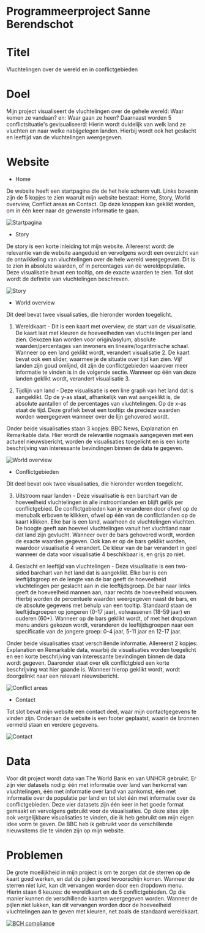 # Programmeerproject Sanne Berendschot

# Titel
Vluchtelingen over de wereld en in conflictgebieden

# Doel
Mijn project visualiseert de vluchtelingen over de gehele wereld: Waar komen ze vandaan? en: Waar gaan ze heen?
Daarnaast worden 5 conflictsituatie's gevisualiseerd: Hierin wordt duidelijk van welk land ze vluchten en naar welke nabijgelegen landen.
Hierbij wordt ook het geslacht en leeftijd van de vluchtelingen weergegeven.

# Website
- Home

De website heeft een startpagina die de het hele scherm vult. 
Links bovenin zijn de 5 kopjes te zien waaruit mijn website bestaat: Home, Story, World overview, Conflict areas en Contact. 
Op deze knoppen kan geklikt worden, om in één keer naar de gewenste informatie te gaan.

![Startpagina](https://github.com/smeber/Programmeerproject/blob/master/doc/Startpagina.png)

- Story

De story is een korte inleiding tot mijn website. 
Allereerst wordt de relevantie van de website aangeduid en vervolgens wordt een overzicht van de ontwikkeling van vluchtelingen over de hele wereld weergegeven. 
Dit is te zien in absolute waarden, of in percentages van de wereldpopulatie.
Deze visualisatie bevat een tooltip, om de exacte waarden te zien.
Tot slot wordt de definitie van vluchtelingen beschreven.

![Story](https://github.com/smeber/Programmeerproject/blob/master/doc/Story%20all.png)

- World overview

Dit deel bevat twee visualisaties, die hieronder worden toegelicht.

1. Wereldkaart - 
   Dit is een kaart met overview, de start van de visualisatie.
   De kaart laat met kleuren de hoeveelheden van vluchtelingen per land zien.
   Gekozen kan worden voor origin/asylum, absolute waarden/percentages van inwoners en lineaire/logaritmische schaal.
   Wanneer op een land geklikt wordt, verandert visualisatie 2.
   De kaart bevat ook een slider, waarmee je de situatie over tijd kan zien.
   Vijf landen zijn goud omlijnd, dit zijn de conflictgebieden waarover meer informatie te vinden is in de volgende sectie.
   Wanneer op één van deze landen geklikt wordt, verandert visualisatie 3.
   
2. Tijdlijn van land - 
   Deze visualisatie is een line graph van het land dat is aangeklikt.
   Op de y-as staat, afhankelijk van wat aangeklikt is, 
   de absolute aantallen of de percentages van vluchtelingen. 
   Op de x-as staat de tijd.
   Deze grafiek bevat een tooltip: de precieze waarden worden weergegeven wanneer over de lijn gehovered wordt.

Onder beide visualisaties staan 3 kopjes: BBC News, Explanation en Remarkable data.
Hier wordt de relevantie nogmaals aangegeven met een actueel nieuwsbericht, 
worden de visualisaties toegelicht en is een korte beschrijving van interessante bevindingen binnen de data te gegeven.
   
   ![World overview](https://github.com/smeber/Programmeerproject/blob/master/doc/World%20overview%20all.png)

- Conflictgebieden

Dit deel bevat ook twee visualisaties, die hieronder worden toegelicht.

3. Uitstroom naar landen - 
   Deze visualisatie is een barchart van de hoeveelheid vluchtelingen in alle instroomlanden en blijft gelijk per conflictgebied.
   De conflictgebieden kan je veranderen door ofwel op de menubalk erboven te klikken, 
   ofwel op één van de conflictlanden op de kaart klikken.
   Elke bar is een land, waarheen de vluchtelingen vluchten.
   De hoogte geeft aan hoeveel vluchtelingen vanuit het vluchtland naar dat land zijn gevlucht.
   Wanneer over de bars gehovered wordt, worden de exacte waarden gegeven.
   Ook kan er op de bars geklikt worden, waardoor visualisatie 4 verandert.
   De kleur van de bar verandert in geel wanneer de data voor visualisatie 4 beschikbaar is, en grijs zo niet.
   
4. Geslacht en leeftijd van vluchtelingen - 
   Deze visualisatie is een two-sided barchart van het land dat is aangeklikt.
   Elke bar is een leeftijdsgroep en de lengte van de bar geeft de hoeveelheid vluchtelingen per geslacht aan in die leeftijdsgroep.
   De bar naar links geeft de hoeveelheid mannen aan, naar rechts de hoeveelheid vrouwen.
   Hierbij worden de percentuele waarden weergegeven naast de bars, en de absolute gegevens met behulp van een tooltip.
   Standaard staan de leeftijdsgroepen op jongeren (0-17 jaar), volwassenen (18-59 jaar) en ouderen (60+).
   Wanneer op de bars geklikt wordt, of met het dropdown menu anders gekozen wordt,
   veranderen de leeftijdsgroepen naar een specificatie van de jongere groep: 0-4 jaar, 5-11 jaar en 12-17 jaar.
   
Onder beide visualisaties staat verschillende informatie.
Allereerst 2 kopjes: Explanation en Remarkable data, 
waarbij de visualisaties worden toegelicht en een korte beschrijving van interessante bevindingen binnen de data wordt gegeven.
Daaronder staat over elk conflictgbied een korte beschrijving wat hier gaande is.
Wanneer hierop geklikt wordt, wordt doorgelinkt naar een relevant nieuwsbericht.
   
   ![Conflict areas](https://github.com/smeber/Programmeerproject/blob/master/doc/Conflict%20areas%20all.png)
   
- Contact

Tot slot bevat mijn website een contact deel, waar mijn contactgegevens te vinden zijn. 
Onderaan de website is een footer geplaatst, waarin de bronnen vermeld staan en verdere gegevens.

![Contact](https://github.com/smeber/Programmeerproject/blob/master/doc/Contact%20all.png)

# Data
Voor dit project wordt data van The World Bank en van UNHCR gebruikt. 
Er zijn vier datasets nodig: 
één met informatie over land van herkomst van vluchtelingen, 
één met informatie over land van aankomst, 
één met informatie over de populatie per land 
en tot slot één met informatie over de conflictgebieden.
Deze vier datasets zijn één keer in het goede format gemaakt en vervolgens gebruikt voor de visualisaties.
Op deze sites zijn ook vergelijkbare visualisaties te vinden, die ik heb gebruikt om mijn eigen idee vorm te geven.
De BBC heb ik gebruikt voor de verschillende nieuwsitems die te vinden zijn op mijn website.

# Problemen
De grote moeilijkheid in mijn project is om te zorgen dat de sterren op de kaart goed werken, en dat de pijlen goed tevoorschijn komen.
Wanneer de sterren niet lukt, kan dit vervangen worden door een dropdown menu. Hierin staan 6 keuzes: de wereldkaart en de 5 conflictgebieden. Op die manier kunnen de verschillende kaarten weergegeven worden.
Wanneer de pijlen niet lukken, kan dit vervangen worden door de hoeveelheid vluchtelingen aan te geven met kleuren, net zoals de standaard wereldkaart.

[![BCH compliance](https://bettercodehub.com/edge/badge/smeber/Programmeerproject?branch=master)](https://bettercodehub.com/)
